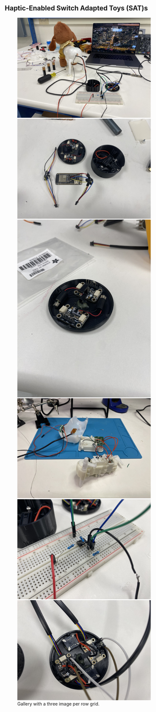 <h2>Haptic-Enabled Switch Adapted Toys (SAT)s</h2>

<figure class="third">
  
  <a href="../assets/images/hesat/HESAT_1.jpg">
  <img src="../assets/images/hesat/HESAT_1.jpg"></a>

  <a href="../assets/images/hesat/HESAT_2.jpg">
  <img src="../assets/images/hesat/HESAT_2.jpg"></a>

  <a href="../assets/images/hesat/HESAT_3.jpg">
  <img src="../assets/images/hesat/HESAT_3.jpg"></a>

  <a href="../assets/images/hesat/HESAT_4.jpg">
  <img src="../assets/images/hesat/HESAT_4.jpg"></a>

  <a href="../assets/images/hesat/HESAT_5.jpg">
  <img src="../assets/images/hesat/HESAT_5.jpg"></a>

  <a href="../assets/images/hesat/HESAT_6.jpg">
  <img src="../assets/images/hesat/HESAT_6.jpg"></a>

  <figcaption>Gallery with a three image per row grid.</figcaption>
</figure>